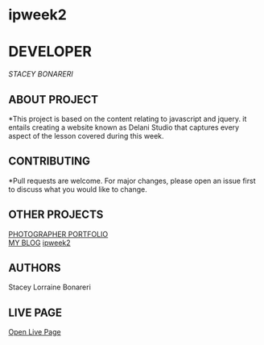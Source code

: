 # ipweek2
# DEVELOPER 
*STACEY BONARERI*  


## ABOUT PROJECT
*This project is based on the content relating to javascript and jquery. it entails creating a website known as Delani Studio that captures every aspect of the lesson covered during this week.

## CONTRIBUTING
*Pull requests are welcome. For major changes, please open an issue first to discuss what you would like to change.

## OTHER PROJECTS
[PHOTOGRAPHER PORTFOLIO](https://github.com/staceybonareri/photgratherportfolio)  
[MY BLOG](https://github.com/staceybonareri/MYBLOG)
[ipweek2](https://staceybonareri.github.io/ipweek2/)

## AUTHORS
Stacey Lorraine Bonareri

## LIVE PAGE
[Open Live Page](https://https://github.com/staceybonareri/DELANISTUDIOWK3)